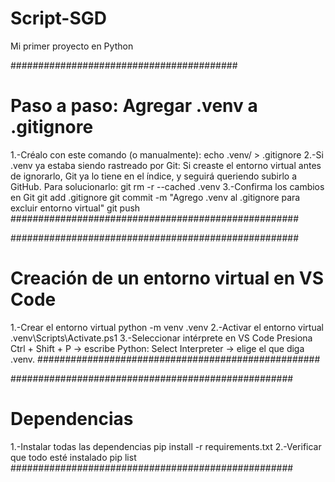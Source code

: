 # Script-SGD
Mi primer proyecto en Python

#########################################
# Paso a paso: Agregar .venv a .gitignore
1.-Créalo con este comando (o manualmente):
    echo .venv/ > .gitignore
2.-Si .venv ya estaba siendo rastreado por Git:
    Si creaste el entorno virtual antes de ignorarlo, Git ya lo tiene en el índice, y seguirá queriendo subirlo a GitHub. Para solucionarlo:
    git rm -r --cached .venv
3.-Confirma los cambios en Git
    git add .gitignore
    git commit -m "Agrego .venv al .gitignore para excluir entorno virtual"
    git push
####################################################

####################################################
# Creación de un entorno virtual en VS Code
1.-Crear el entorno virtual
    python -m venv .venv
2.-Activar el entorno virtual
    .venv\Scripts\Activate.ps1
3.-Seleccionar intérprete en VS Code
Presiona Ctrl + Shift + P → escribe Python: Select Interpreter → elige el que diga .venv.
###################################################

###################################################
# Dependencias
1.-Instalar todas las dependencias
    pip install -r requirements.txt
2.-Verificar que todo esté instalado
    pip list
###################################################